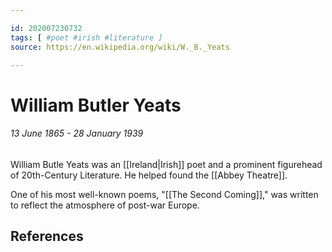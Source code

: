 ```yaml
---

id: 202007230732
tags: [ #poet #irish #literature ]
source: https://en.wikipedia.org/wiki/W._B._Yeats

---
```


# William Butler Yeats
###### 13 June 1865 - 28 January 1939

William Butle Yeats was an [[Ireland|Irish]] poet and a prominent figurehead of 20th-Century Literature. He helped found the [[Abbey Theatre]].

One of his most well-known poems, "[[The Second Coming]]," was written to reflect the atmosphere of post-war Europe.


## References

